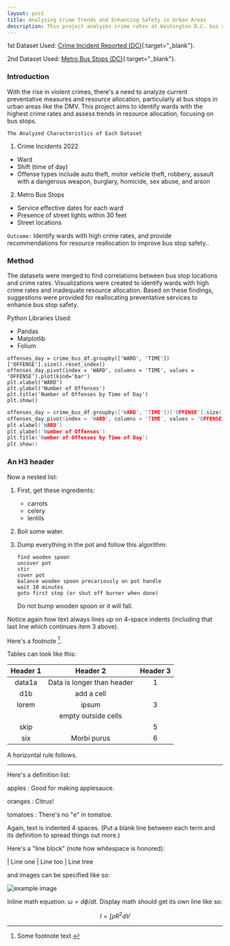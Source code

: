 ```yaml
---
layout: post
title: Analyzing Crime Trends and Enhancing Safety in Urban Areas
description: This project analyzes crime rates at Washington D.C. bus stops to enhance rider safety by pinpointing high-crime areas and proposing security improvements.
---
```


1st Dataset Used: [Crime Incident Reported (DC)](https://opendata.dc.gov/datasets/DCGIS::crime-incidents-in-2022/about){:target="_blank"}.

2nd Dataset Used: [Metro Bus Stops (DC)](https://opendata.dc.gov/datasets/DCGIS::metro-bus-stops/explore){:target="_blank"}.

### Introduction ###

With the rise in violent crimes, there's a need to analyze current preventative measures and resource allocation, particularly at bus stops in urban areas like the DMV. This project aims to identify wards with the highest crime rates and assess trends in resource allocation, focusing on bus stops.

`The Analyzed Characteristics of Each Dataset`
1. Crime Incidents 2022
* Ward
* Shift (time of day)
* Offense types include auto theft, motor vehicle theft, robbery, assault with a dangerous weapon, burglary, homicide, sex abuse, and arson

2. Metro Bus Stops
* Service effective dates for each ward
* Presence of street lights within 30 feet
* Street locations

`Outcome:` Identify wards with high crime rates, and provide recommendations for resource reallocation to improve bus stop safety..

### Method ###

The datasets were merged to find correlations between bus stop locations and crime rates. Visualizations were created to identify wards with high crime rates and inadequate resource allocation. Based on these findings, suggestions were provided for reallocating preventative services to enhance bus stop safety.

Python Libraries Used:
* Pandas
* Matplotlib
* Folium


~~~
offenses_day = crime_bus_df.groupby(['WARD', 'TIME'])['OFFENSE'].size().reset_index()
offenses_day.pivot(index = 'WARD', columns = 'TIME', values = 'OFFENSE').plot(kind='bar')
plt.xlabel('WARD')
plt.ylabel('Number of Offenses')
plt.title('Number of Offenses by Time of Day')
plt.show()
~~~

~~~cpp
offenses_day = crime_bus_df.groupby(['WARD', 'TIME'])['OFFENSE'].size().reset_index()
offenses_day.pivot(index = 'WARD', columns = 'TIME', values = 'OFFENSE').plot(kind='bar')
plt.xlabel('WARD')
plt.ylabel('Number of Offenses')
plt.title('Number of Offenses by Time of Day')
plt.show()
~~~

### An H3 header ###

Now a nested list:

 1. First, get these ingredients:

      * carrots
      * celery
      * lentils

 2. Boil some water.

 3. Dump everything in the pot and follow
    this algorithm:

        find wooden spoon
        uncover pot
        stir
        cover pot
        balance wooden spoon precariously on pot handle
        wait 10 minutes
        goto first step (or shut off burner when done)

    Do not bump wooden spoon or it will fall.

Notice again how text always lines up on 4-space indents (including
that last line which continues item 3 above).

Here's a footnote [^1].

[^1]: Some footnote text.

Tables can look like this:

| Header 1 | Header 2                   | Header 3 |
|:--------:|:--------------------------:|:--------:|
| data1a   | Data is longer than header | 1        |
| d1b      | add a cell                 |          |
| lorem    | ipsum                      | 3        |
|          | empty outside cells        |          |
| skip     |                            | 5        |
| six      | Morbi purus                | 6        |


A horizontal rule follows.

***

Here's a definition list:

apples
  : Good for making applesauce.

oranges
  : Citrus!

tomatoes
  : There's no "e" in tomatoe.

Again, text is indented 4 spaces. (Put a blank line between each
term and  its definition to spread things out more.)

Here's a "line block" (note how whitespace is honored):

| Line one
|   Line too
| Line tree

and images can be specified like so:

![example image](https://images.unsplash.com/photo-1488190211105-8b0e65b80b4e?w=300&h=300&fit=crop "An exemplary image")

Inline math equation: $\omega = d\phi / dt$. Display
math should get its own line like so:

$$I = \int \rho R^{2} dV$$
